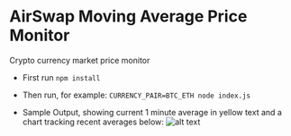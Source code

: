 # AirSwap Moving Average Price Monitor
Crypto currency market price monitor

- First run `npm install`
- Then run, for example: `CURRENCY_PAIR=BTC_ETH node index.js` 

- Sample Output, showing current 1 minute average in yellow text and a chart tracking recent averages below:
![alt text](http://tidepools.co/term.png)